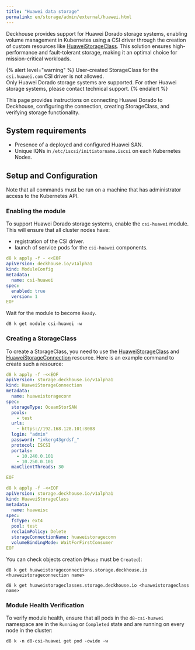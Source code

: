 ```yaml
---
title: "Huawei data storage"
permalink: en/storage/admin/external/huawei.html
---
```


Deckhouse provides support for Huawei Dorado storage systems, enabling volume management in Kubernetes using a CSI driver through the creation of custom resources like [HuaweiStorageClass](../../../reference/cr/huaweistorageclass/). This solution ensures high-performance and fault-tolerant storage, making it an optimal choice for mission-critical workloads.

{% alert level="warning" %}
User-created StorageClass for the `csi.huawei.com` CSI driver is not allowed.  
Only Huawei Dorado storage systems are supported. For other Huawei storage systems, please contact technical support.
{% endalert %}

This page provides instructions on connecting Huawei Dorado to Deckhouse, configuring the connection, creating StorageClass, and verifying storage functionality.

## System requirements

- Presence of a deployed and configured Huawei SAN.
- Unique IQNs in `/etc/iscsi/initiatorname.iscsi` on each Kubernetes Nodes.

## Setup and Configuration

Note that all commands must be run on a machine that has administrator access to the Kubernetes API.

### Enabling the module

To support Huawei Dorado storage systems, enable the `csi-huawei` module. This will ensure that all cluster nodes have:
- registration of the CSI driver.
- launch of service pods for the `csi-huawei` components.

```yaml
d8 k apply -f - <<EOF
apiVersion: deckhouse.io/v1alpha1
kind: ModuleConfig
metadata:
  name: csi-huawei
spec:
  enabled: true
  version: 1
EOF
```

Wait for the module to become `Ready`.

```shell
d8 k get module csi-huawei -w
```

### Creating a StorageClass

To create a StorageClass, you need to use the [HuaweiStorageClass](../../../reference/cr/huaweistorageclass/) and [HuaweiStorageConnection](../../../reference/cr/huaweistorageconnection/) resource. Here is an example command to create such a resource:

```yaml
d8 k apply -f -<<EOF
apiVersion: storage.deckhouse.io/v1alpha1
kind: HuaweiStorageConnection
metadata:
  name: huaweistorageconn
spec:
  storageType: OceanStorSAN
  pools:
    - test
  urls: 
    - https://192.168.128.101:8088 
  login: "admin"
  password: "ivkerg43grdsf_"
  protocol: ISCSI
  portals:
    - 10.240.0.101
    - 10.250.0.101 
  maxClientThreads: 30

EOF
```

```yaml
d8 k apply -f -<<EOF
apiVersion: storage.deckhouse.io/v1alpha1
kind: HuaweiStorageClass
metadata:
  name: huaweisc
spec:
  fsType: ext4
  pool: test
  reclaimPolicy: Delete
  storageConnectionName: huaweistorageconn
  volumeBindingMode: WaitForFirstConsumer
EOF
```

You can check objects creation (`Phase` must be `Created`):

```shell
d8 k get huaweistorageconnections.storage.deckhouse.io <huaweistorageconnection name>
```

```shell
d8 k get huaweistorageclasses.storage.deckhouse.io <huaweistorageclass name>
```

### Module Health Verification

To verify module health, ensure that all pods in the `d8-csi-huawei` namespace are in the `Running` or `Completed` state and are running on every node in the cluster:

```shell
d8 k -n d8-csi-huawei get pod -owide -w
```
